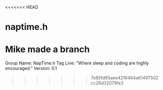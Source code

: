<<<<<<< HEAD
# naptime.h

Mike made a branch
=======
Group Name: NapTime.h
Tag Line: "Where sleep and coding are highly encouraged."
Version: 0.1

>>>>>>> 7e85fd95aee4216464a61497502cc26d32079fe3
